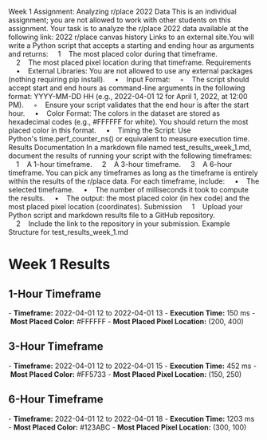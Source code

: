 Week 1 Assignment: Analyzing r/place 2022 Data
This is an individual assignment; you are not allowed to work with other students on this assignment.
Your task is to analyze the r/place 2022 data available at the following link:
2022 r/place canvas history
Links to an external site.You will write a Python script that accepts a starting and ending hour as arguments and returns:
    1    The most placed color during that timeframe.
    2    The most placed pixel location during that timeframe.
Requirements
    •    External Libraries: You are not allowed to use any external packages (nothing requiring pip install).
    •    Input Format:
    ◦    The script should accept start and end hours as command-line arguments in the following format:
YYYY-MM-DD HH (e.g., 2022-04-01 12 for April 1, 2022, at 12:00 PM).
    ◦    Ensure your script validates that the end hour is after the start hour.
    •    Color Format:
The colors in the dataset are stored as hexadecimal codes (e.g., #FFFFFF for white). You should return the most placed color in this format.
    •    Timing the Script:
Use Python's time.perf_counter_ns() or equivalent to measure execution time.
Results Documentation
In a markdown file named test_results_week_1.md, document the results of running your script with the following timeframes:
    1    A 1-hour timeframe.
    2    A 3-hour timeframe.
    3    A 6-hour timeframe.
You can pick any timeframes as long as the timeframe is entirely within the results of the r/place data.
For each timeframe, include:
    •    The selected timeframe.
    •    The number of milliseconds it took to compute the results.
    •    The output: the most placed color (in hex code) and the most placed pixel location (coordinates).
Submission
    1    Upload your Python script and markdown results file to a GitHub repository.
    2    Include the link to the repository in your submission.
Example Structure for test_results_week_1.md
# Week 1 Results
## 1-Hour Timeframe
- **Timeframe:** 2022-04-01 12 to 2022-04-01 13
- **Execution Time:** 150 ms
- **Most Placed Color:** #FFFFFF
- **Most Placed Pixel Location:** (200, 400)
## 3-Hour Timeframe
- **Timeframe:** 2022-04-01 12 to 2022-04-01 15
- **Execution Time:** 452 ms
- **Most Placed Color:** #FF5733
- **Most Placed Pixel Location:** (150, 250)
## 6-Hour Timeframe
- **Timeframe:** 2022-04-01 12 to 2022-04-01 18
- **Execution Time:** 1203 ms
- **Most Placed Color:** #123ABC
- **Most Placed Pixel Location:** (300, 100)

